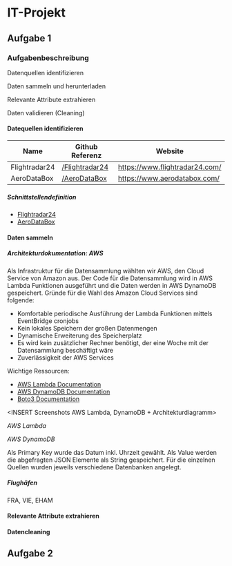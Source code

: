# IT-Projekt

## Aufgabe 1

### Aufgabenbeschreibung

Datenquellen identifizieren

Daten sammeln und herunterladen

Relevante Attribute extrahieren

Daten validieren (Cleaning)

#### Datequellen identifizieren

| Name | Github Referenz | Website |
|---|---|---|
| Flightradar24 | [/Flightradar24](./Flightradar24) | https://www.flightradar24.com/ |
| AeroDataBox | [/AeroDataBox](./Aerodatabox_API) | https://www.aerodatabox.com/ |

##### Schnittstellendefinition

* [Flightradar24](./Flightradar24/README.md)
* [AeroDataBox](./Aerodatabox_API/README.md)

#### Daten sammeln

##### Architekturdokumentation: AWS

Als Infrastruktur für die Datensammlung wählten wir AWS, den Cloud Service von Amazon aus. Der Code für die Datensammlung wird in AWS Lambda Funktionen ausgeführt und die Daten werden in AWS DynamoDB gespeichert. Gründe für die Wahl des Amazon Cloud Services sind folgende:
* Komfortable periodische Ausführung der Lambda Funktionen mittels EventBridge cronjobs
* Kein lokales Speichern der großen Datenmengen
* Dynamische Erweiterung des Speicherplatz
* Es wird kein zusätzlicher Rechner benötigt, der eine Woche mit der Datensammlung beschäftigt wäre
* Zuverlässigkeit der AWS Services

Wichtige Ressourcen: 

* [AWS Lambda Documentation](https://docs.aws.amazon.com/lambda/index.html)
* [AWS DynamoDB Documentation](https://docs.aws.amazon.com/dynamodb/index.html)
* [Boto3 Documentation](https://boto3.amazonaws.com/v1/documentation/api/latest/index.html)

<INSERT Screenshots AWS Lambda, DynamoDB + Architekturdiagramm>

*AWS Lambda*

[](./Screenshots/AWS_Lambda.png)

*AWS DynamoDB*

Als Primary Key wurde das Datum inkl. Uhrzeit gewählt. Als Value werden die abgefragten JSON Elemente als String gespeichert. Für die einzelnen Quellen wurden jeweils verschiedene Datenbanken angelegt.

[](./Screenshots/AWS_DynamoDB_Store.png)

##### Flughäfen

FRA, VIE, EHAM


#### Relevante Attribute extrahieren

#### Datencleaning

## Aufgabe 2
